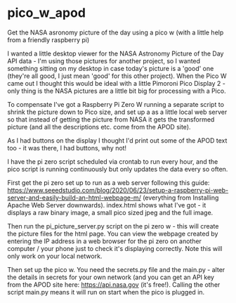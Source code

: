 # pico_w_apod
Get the NASA asronomy picture of the day using a pico w (with a little help from a friendly raspberry pi)

I wanted a little desktop viewer for the NASA Astronomy Picture of the Day API data - I'm using those pictures for another project, so I wanted something sitting on my desktop in case today's picture is a 'good' one (they're all good, I just mean 'good' for this other project). When the Pico W came out I thought this would be ideal with a little Pimoroni Pico Display 2 - only thing is the NASA pictures are a little bit big for processing with a Pico.  

To compensate I've got a Raspberry Pi Zero W running a separate script to shrink the picture down to Pico size, and set up a as a little local web server so that instead of getting the picture from NASA it gets the transformed picture (and all the descriptions etc. come from the APOD site).

As I had buttons on the display I thought I'd print out some of the APOD text too - it was there, I had buttons, why not!

I have the pi zero script scheduled via crontab to run every hour, and the pico script is running continuously but only updates the data every so often.

First get the pi zero set up to run as a web server following this guide:  https://www.seeedstudio.com/blog/2020/06/23/setup-a-raspberry-pi-web-server-and-easily-build-an-html-webpage-m/ (everything from Installing Apache Web Server downwards).  index.html shows what I've got - it displays a raw binary image, a small pico sized jpeg and the full image.

Then run the pi_picture_server.py script on the pi zero w - this will create the picture files for the html page.  You can view the webpage created by entering the IP address in a web browser for the pi zero on another computer / your phone just to check it's displaying correctly.  Note this will only work on your local network.

Then set up the pico w.  You need the secrets.py file and the main.py - alter the details in secrets for your own network (and you can get an API key from the APOD site here: https://api.nasa.gov (it's free!).  Calling the other script main.py means it will run on start when the pico is plugged in.

